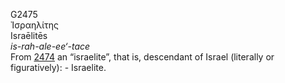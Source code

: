 G2475  
Ἰσραηλίτης  
Israēlitēs  
*is-rah-ale-ee‘-tace*  
From [2474](g2474) an “israelite”, that is, descendant of Israel
(literally or figuratively): - Israelite.  
